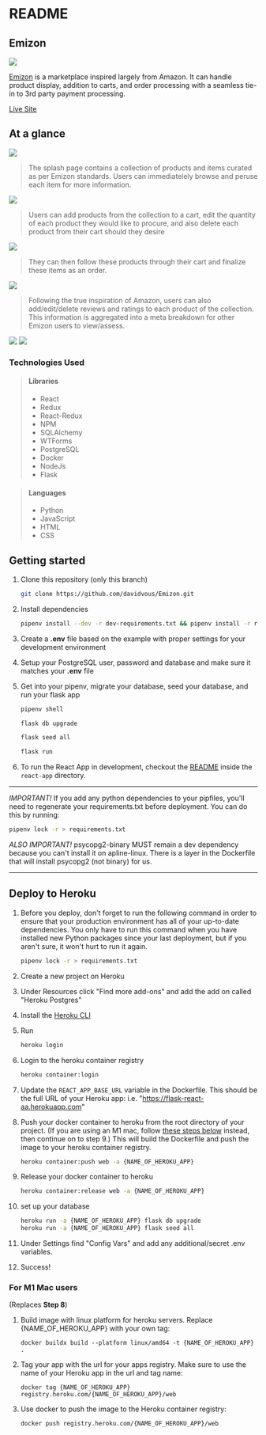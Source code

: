 # README

## Emizon

<img src="https://cdn.discordapp.com/attachments/920474033932349511/927572944857735208/logo_whitebg.png">

[Emizon](https://emizon.herokuapp.com/) is a marketplace inspired largely from Amazon. It can handle product display, addition to carts, and order processing with a seamless tie-in to 3rd party payment processing.

[Live Site](https://emizon.herokuapp.com/)

## At a glance

<img src="https://cdn.discordapp.com/attachments/920474033932349511/927567982404718592/main__navigate.gif">

> The splash page contains a collection of products and items curated as per Emizon standards. Users can immediatelely browse and peruse each item for more information.

<img src="https://cdn.discordapp.com/attachments/920474033932349511/927569646255751258/product__browse.gif">

> Users can add products from the collection to a cart, edit the quantity of each product they would like to procure, and also delete each product from their cart should they desire

<img src="https://cdn.discordapp.com/attachments/920474033932349511/927571301617524776/cart__function.gif">

> They can then follow these products through their cart and finalize these items as an order.

<img src="https://cdn.discordapp.com/attachments/920474033932349511/927572358380793856/checkout__funtion.gif">

> Following the true inspiration of Amazon, users can also add/edit/delete reviews and ratings to each product of the collection. This information is aggregated into a meta breakdown for other Emizon users to view/assess.

<img src="https://cdn.discordapp.com/attachments/920474033932349511/927574005156810752/review__function.gif">

<img src="https://cdn.discordapp.com/attachments/920474033932349511/927577941678899300/tech__stack.png">

### Technologies Used

> #### Libraries
> * React
> * Redux
> * React-Redux
> * NPM
> * SQLAlchemy
> * WTForms
> * PostgreSQL
> * Docker
> * NodeJs
> * Flask

> #### Languages
> * Python
> * JavaScript
> * HTML
> * CSS

## Getting started

1. Clone this repository (only this branch)

   ```bash
   git clone https://github.com/davidvous/Emizon.git
   ```

2. Install dependencies

      ```bash
      pipenv install --dev -r dev-requirements.txt && pipenv install -r requirements.txt
      ```

3. Create a **.env** file based on the example with proper settings for your
   development environment
4. Setup your PostgreSQL user, password and database and make sure it matches your **.env** file

5. Get into your pipenv, migrate your database, seed your database, and run your flask app

   ```bash
   pipenv shell
   ```

   ```bash
   flask db upgrade
   ```

   ```bash
   flask seed all
   ```

   ```bash
   flask run
   ```

6. To run the React App in development, checkout the [README](./react-app/README.md) inside the `react-app` directory.

***
*IMPORTANT!*
   If you add any python dependencies to your pipfiles, you'll need to regenerate your requirements.txt before deployment.
   You can do this by running:

   ```bash
   pipenv lock -r > requirements.txt
   ```

*ALSO IMPORTANT!*
   psycopg2-binary MUST remain a dev dependency because you can't install it on apline-linux.
   There is a layer in the Dockerfile that will install psycopg2 (not binary) for us.
***

## Deploy to Heroku

1. Before you deploy, don't forget to run the following command in order to
ensure that your production environment has all of your up-to-date
dependencies. You only have to run this command when you have installed new
Python packages since your last deployment, but if you aren't sure, it won't
hurt to run it again.

   ```bash
   pipenv lock -r > requirements.txt
   ```

2. Create a new project on Heroku
3. Under Resources click "Find more add-ons" and add the add on called "Heroku Postgres"
4. Install the [Heroku CLI](https://devcenter.heroku.com/articles/heroku-command-line)
5. Run

   ```bash
   heroku login
   ```

6. Login to the heroku container registry

   ```bash
   heroku container:login
   ```

7. Update the `REACT_APP_BASE_URL` variable in the Dockerfile.
   This should be the full URL of your Heroku app: i.e. "https://flask-react-aa.herokuapp.com"
8. Push your docker container to heroku from the root directory of your project.
   (If you are using an M1 mac, follow [these steps below](#for-m1-mac-users) instead, then continue on to step 9.)
   This will build the Dockerfile and push the image to your heroku container registry.

   ```bash
   heroku container:push web -a {NAME_OF_HEROKU_APP}
   ```

9. Release your docker container to heroku

      ```bash
      heroku container:release web -a {NAME_OF_HEROKU_APP}
      ```

10. set up your database

      ```bash
      heroku run -a {NAME_OF_HEROKU_APP} flask db upgrade
      heroku run -a {NAME_OF_HEROKU_APP} flask seed all
      ```

11. Under Settings find "Config Vars" and add any additional/secret .env
variables.

12. Success!

### For M1 Mac users

(Replaces **Step 8**)

1. Build image with linux platform for heroku servers. Replace
{NAME_OF_HEROKU_APP} with your own tag:

   ```bash=
   docker buildx build --platform linux/amd64 -t {NAME_OF_HEROKU_APP} .
   ```

2. Tag your app with the url for your apps registry. Make sure to use the name
of your Heroku app in the url and tag name:

   ```bash=2
   docker tag {NAME_OF_HEROKU_APP} registry.heroku.com/{NAME_OF_HEROKU_APP}/web
   ```

3. Use docker to push the image to the Heroku container registry:

   ```bash=3
   docker push registry.heroku.com/{NAME_OF_HEROKU_APP}/web
   ```

